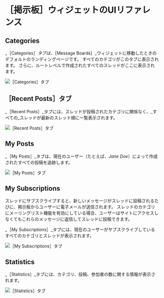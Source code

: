 # ［掲示板］ウィジェットのUIリファレンス

<a name="categories" />

## Categories

_［Categories］_タブは、_［Message Boards］_ウィジェットに移動したときのデフォルトのランディングページです。 すべてのカテゴリがこのタブに表示されます。 さらに、ルートレベルで作成されたすべてのスレッドがここに表示されます。

![［Categories］タブ](./message-boards-widget-ui-reference/images/04.png)

<a name="recent-postsタブ" />

## ［Recent Posts］タブ

_［Recent Posts］_タブには、スレッドが投稿されたカテゴリに関係なく、_すべての_スレッドが最新のスレッド順に一覧表示されます。

![［Recent Posts］タブ](./message-boards-widget-ui-reference/images/03.png)

<a name="my-posts" />

## My Posts

_［My Posts］_タブは、現在のユーザー（たとえば、_Jane Doe_）によって作成されたすべての投稿を追跡します。

![［My Posts］タブ](./message-boards-widget-ui-reference/images/02.png)

<a name="my-subscriptions" />

## My Subscriptions

スレッドにサブスクライブすると、新しいメッセージがスレッドに投稿されるたびに、掲示板からユーザーに電子メールが送信されます。 スレッドのカテゴリにメーリングリスト機能を有効にしている場合、ユーザーはサイトにアクセスしなくてもこれらのメッセージに返信してスレッドに投稿できます。

_［My Subscriptions］_タブには、現在のユーザーがサブスクライブしているすべてのカテゴリとスレッドが表示されます。

![［My Subscriptions］タブ](./message-boards-widget-ui-reference/images/05.png)

<a name="statistics" />

## Statistics

_［Statistics］_タブには、カテゴリ、投稿、参加者の数に関する情報が表示されます。

![［Statistics］タブ](./message-boards-widget-ui-reference/images/01.png)
